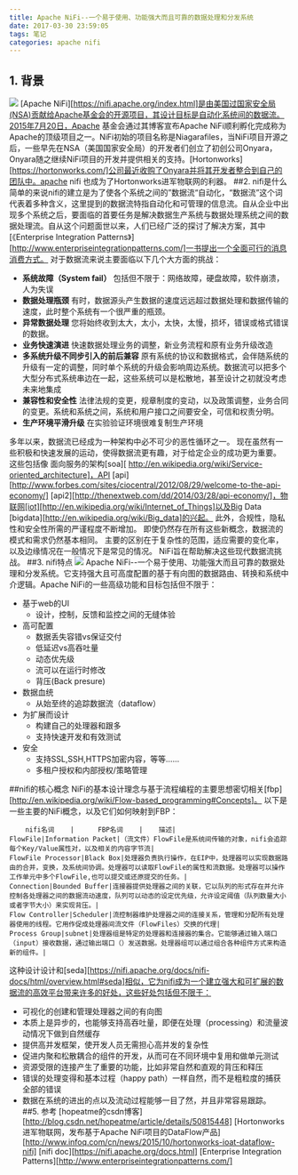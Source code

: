 ```yaml
---
title: Apache NiFi--一个易于使用、功能强大而且可靠的数据处理和分发系统
date: 2017-03-30 23:59:05
tags: 笔记
categories: apache nifi
---
```


## 1. 背景

  ![](https://nifi.apache.org/assets/images/apache-nifi-logo.svg)
        [Apache NiFi][https://nifi.apache.org/index.html]是由美国过国家安全局(NSA)贡献给Apache基金会的开源项目，其设计目标是自动化系统间的数据流。2015年7月20日，Apache 基金会通过其博客宣布Apache NiFi顺利孵化完成称为Apache的顶级项目之一。NiFi初始的项目名称是Niagarafiles，当NiFi项目开源之后，一些早先在NSA（美国国家安全局）的开发者们创立了初创公司Onyara，Onyara随之继续NiFi项目的开发并提供相关的支持。[Hortonworks][https://hortonworks.com/]公司最近收购了Onyara并将其开发者整合到自己的团队中。apache nifi 也成为了Hortonworks进军物联网的利器。
##2. nifi是什么
简单的来说nifi的建立是为了使各个系统之间的”数据流“自动化，“数据流”这个词代表着多种含义，这里提到的数据流特指自动化和可管理的信息流。自从企业中出现多个系统之后，要面临的首要任务是解决数据生产系统与数据处理系统之间的数据处理流。自从这个问题面世以来，人们已经广泛的探讨了解决方案，其中[《Enterprise Integration Patterns》][http://www.enterpriseintegrationpatterns.com/]一书提出一个全面可行的消息消费方式。
对于数据流来说主要面临以下几个大方面的挑战：
- **系统故障（System fail）**
    包括但不限于：网络故障，硬盘故障，软件崩溃，人为失误
- **数据处理瓶颈**
    有时，数据源头产生数据的速度远远超过数据处理和数据传输的速度，此时整个系统有一个很严重的瓶颈。
- **异常数据处理**
    您将始终收到太大，太小，太快，太慢，损坏，错误或格式错误的数据。
- **业务快速演进**
   快速数据处理业务的调整，新业务流程和原有业务升级改造
- **多系统升级不同步引入的前后兼容** 
  原有系统的协议和数据格式，会伴随系统的升级有一定的调整，同时单个系统的升级会影响周边系统。数据流可以把多个大型分布式系统串边在一起，这些系统可以是松散地，甚至设计之初就没考虑未来地集成
- **兼容性和安全性**
 法律法规的变更，规章制度的变动，以及政策调整，业务合同的变更。系统和系统之间，系统和用户接口之间要安全，可信和权责分明。
- **生产环境平滑升级**
    在实验验证环境很难复制生产环境

多年以来，数据流已经成为一种架构中必不可少的恶性循环之一。 现在虽然有一些积极和快速发展的运动，使得数据流更有趣，对于给定企业的成功更为重要。 这些包括像 面向服务的架构[soa][ http://en.wikipedia.org/wiki/Service-oriented_architecture]，API [api][http://www.forbes.com/sites/ciocentral/2012/08/29/welcome-to-the-api-economy/] [api2][http://thenextweb.com/dd/2014/03/28/api-economy/]，物联网[iot][http://en.wikipedia.org/wiki/Internet_of_Things]以及Big Data [bigdata][http://en.wikipedia.org/wiki/Big_data]的兴起。 此外，合规性，隐私性和安全性所需的严谨程度不断增加。 即使仍然存在所有这些新概念，数据流的模式和需求仍然基本相同。 主要的区别在于复杂性的范围，适应需要的变化率，以及边缘情况在一般情况下是常见的情况。 NiFi旨在帮助解决这些现代数据流挑战。
##3. nifi特点
   ![](https://nifi.apache.org/assets/images/flow-th.png)
  Apache NiFi--一个易于使用、功能强大而且可靠的数据处理和分发系统。它支持强大且可高度配置的基于有向图的数据路由、转换和系统中介逻辑。Apache NiFi的一些高级功能和目标包括但不限于：
* 基于web的UI
    * 设计，控制，反馈和监控之间的无缝体验
* 高可配置
    * 数据丢失容错vs保证交付
    * 低延迟vs高吞吐量
    * 动态优先级
    * 流可以在运行时修改
    * 背压(Back presure)
* 数据血统
    * 从始至终的追踪数据流（dataflow）
* 为扩展而设计
    * 构建自己的处理器和跟多
    * 支持快速开发和有效测试
* 安全
    * 支持SSL,SSH,HTTPS加密内容，等等……
    * 多租户授权和内部授权/策略管理 

##nifi的核心概念
NiFi的基本设计理念与基于流程编程的主要思想密切相关[fbp][http://en.wikipedia.org/wiki/Flow-based_programming#Concepts]。 以下是一些主要的NiFi概念，以及它们如何映射到FBP：
```table
    nifi名词    |      FBP名词    |    描述|
FlowFile|Information Packet|（流文件）FlowFile是系统间传输的对象，nifi会追踪每个Key/Value属性对，以及相关的内容字节流|
FlowFile Processor|Black Box|处理器负责执行操作，在EIP中，处理器可以实现数据路由的合并，变换，及系统间协调。处理器可以读取FlowFile的属性和流数据。处理器可以操作工作单元中多个FlowFile,也可以提交或还原提交的任务。|
Connection|Bounded Buffer|连接器提供处理器之间的关联，它以队列的形式存在并允许控制各处理器之间的数据流动速度，队列可以动态的设定优先级，允许设定阈值（队列数量大小或者字节大小）来实现背压。|
Flow Controller|Scheduler|流控制器维护处理器之间的连接关系，管理和分配所有处理器使用的线程。它用作促成处理器间流文件（FlowFiles）交换的代理|
Process Group|subnet|处理器组是特定的处理器和连接器的集合。它能够通过输入端口（input）接收数据，通过输出端口（）发送数据。处理器组可以通过组合各种组件方式来构造新的组件。|
```
这种设计设计和[seda][https://nifi.apache.org/docs/nifi-docs/html/overview.html#seda]相似，它为nifi成为一个建立强大和可扩展的数据流的高效平台带来许多的好处，这些好处包括但不限于：
- 可视化的创建和管理处理器之间的有向图
- 本质上是异步的，也能够支持高吞吐量，即便在处理（processing）和流量波动情况下做到自然缓存
- 提供高并发框架，使开发人员无需担心高并发的复杂性
- 促进内聚和松散耦合的组件的开发，从而可在不同环境中复用和做单元测试
- 资源受限的连接产生了重要的功能，比如非常自然和直观的背压和释压
- 错误的处理变得和基本过程（happy path）一样自然，而不是粗粒度的捕获全部的错误
- 数据在系统的进出的点以及流动过程能够一目了然，并且非常容易跟踪。
##5. 参考
[hopeatme的csdn博客][http://blog.csdn.net/hopeatme/article/details/50815448]
[Hortonworks进军物联网，发布基于Apache NiFi项目的DataFlow产品][http://www.infoq.com/cn/news/2015/10/hortonworks-ioat-dataflow-nifi]
[nifi doc][https://nifi.apache.org/docs.html]
[Enterprise Integration Patterns][http://www.enterpriseintegrationpatterns.com/]